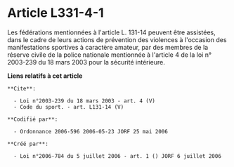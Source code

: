 # Article L331-4-1

Les fédérations mentionnées à l'article L. 131-14 peuvent être assistées, dans le cadre de leurs actions de prévention des
violences à l'occasion des manifestations sportives à caractère amateur, par des membres de la réserve civile de la police
nationale mentionnée à l'article 4 de la loi n° 2003-239 du 18 mars 2003 pour la sécurité intérieure.

**Liens relatifs à cet article**

	**Cite**:

	  - Loi n°2003-239 du 18 mars 2003 - art. 4 (V)
	  - Code du sport. - art. L131-14 (V)

	**Codifié par**:

	  - Ordonnance 2006-596 2006-05-23 JORF 25 mai 2006

	**Créé par**:

	  - Loi n°2006-784 du 5 juillet 2006 - art. 1 () JORF 6 juillet 2006
